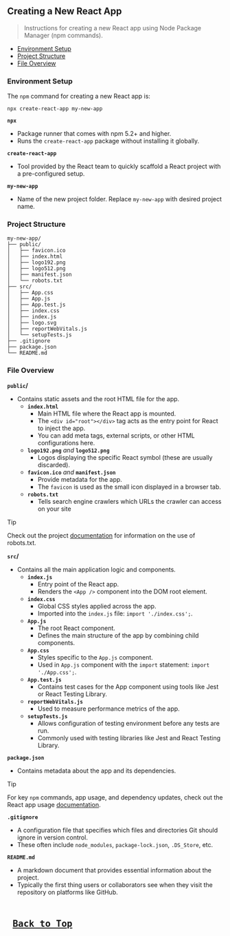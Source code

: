 ## Creating a New React App
>Instructions for creating a new React app using Node Package Manager (npm commands).

* [Environment Setup](#creating-new-project-setup)
* [Project Structure](#creating-new-project-structure)
* [File Overview](#creating-new-project-file-overview)

### <a name="creating-new-project-setup">Environment Setup</a>

The `npm` command for creating a new React app is:
```
npx create-react-app my-new-app
```
**`npx`**
* Package runner that comes with npm 5.2+ and higher.
* Runs the `create-react-app` package without installing it globally.

**`create-react-app`**
* Tool provided by the React team to quickly scaffold a React project with a pre-configured setup.

**`my-new-app`**
* Name of the new project folder. Replace `my-new-app` with desired project name.

### <a name="creating-new-project-structure">Project Structure</a>
```
my-new-app/
├── public/
│   ├── favicon.ico
│   ├── index.html
│   ├── logo192.png
│   ├── logo512.png
│   ├── manifest.json
│   └── robots.txt
├── src/
│   ├── App.css
│   ├── App.js
│   ├── App.test.js
│   ├── index.css
│   ├── index.js
│   ├── logo.svg
│   ├── reportWebVitals.js
│   └── setupTests.js
├── .gitignore
├── package.json
└── README.md
```

### <a name="creating-new-project-file-overview">File Overview</a>
**`public`/**

* Contains static assets and the root HTML file for the app.
    * **`index.html`**
        * Main HTML file where the React app is mounted.
        * The `<div id="root"></div>` tag acts as the entry point for React to inject the app.
        * You can add meta tags, external scripts, or other HTML configurations here.
    * **`logo192.png`** *and* **`logo512.png`**
        * Logos displaying the specific React symbol (these are usually discarded).
    * **`favicon.ico`** *and* **`manifest.json`**
        * Provide metadata for the app.
        * The `favicon` is used as the small icon displayed in a browser tab.
    * **`robots.txt`**
        * Tells search engine crawlers which URLs the crawler can access on your site
> [!TIP]
> Check out the project [documentation](/robots.txt.md) for information on the use of robots.txt.

**`src`/**

* Contains all the main application logic and components.
    * **`index.js`**
        * Entry point of the React app.
        * Renders the `<App />` component into the DOM root element.
    * **`index.css`**
        * Global CSS styles applied across the app.
        * Imported into the `index.js` file: `import './index.css';`.
    * **`App.js`**
        * The root React component.
        * Defines the main structure of the app by combining child components.
    * **`App.css`**
        * Styles specific to the `App.js` component.
        * Used in `App.js` component with the `import` statement: `import './App.css';`.
    * **`App.test.js`**
        * Contains test cases for the App component using tools like Jest or React Testing Library.
    * **`reportWebVitals.js`**
        * Used to measure performance metrics of the app.
    * **`setupTests.js`**
        *  Allows configuration of testing environment before any tests are run.
        * Commonly used with testing libraries like Jest and React Testing Library.

**`package.json`**

* Contains metadata about the app and its dependencies.
> [!TIP]
> For key `npm` commands, app usage, and dependency updates, check out the React app usage [documentation](/react.usage.md).

**`.gitignore`**

* A configuration file that specifies which files and directories Git should ignore in version control. 
* These often include `node_modules`, `package-lock.json`, `.DS_Store`, etc.

**`README.md`**

* A markdown document that provides essential information about the project. 
* Typically the first thing users or collaborators see when they visit the repository on platforms like GitHub.

<kbd> <br> [Back to Top](#creating-a-new-react-app) <br> </kbd>
---